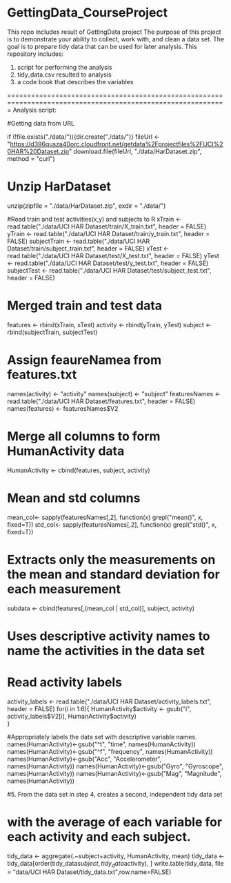 # GettingData_CourseProject
This repo includes result of GettingData project
The purpose of this project is to demonstrate your ability to collect, work with, and clean a data set. The goal is to prepare tidy data that can be used for later analysis. 
This repository includes:
 1. script for performing the analysis
 2. tidy_data.csv resulted to analysis
 3. a code book that describes the variables

=============================================================================================================
Analysis script:

#Getting data from URL

if (!file.exists("./data/")){dir.create("./data/")}
fileUrl <- "https://d396qusza40orc.cloudfront.net/getdata%2Fprojectfiles%2FUCI%20HAR%20Dataset.zip"
download.file(fileUrl, "./data/HarDataset.zip", method = "curl")

# Unzip HarDataset
unzip(zipfile = "./data/HarDataset.zip", exdir = "./data/")

#Read train and test activities(x,y) and subjects to R
xTrain <- read.table("./data/UCI HAR Dataset/train/X_train.txt", header = FALSE)
yTrain <- read.table("./data/UCI HAR Dataset/train/y_train.txt", header = FALSE)
subjectTrain <- read.table("./data/UCI HAR Dataset/train/subject_train.txt", header = FALSE)
xTest <- read.table("./data/UCI HAR Dataset/test/X_test.txt", header = FALSE)
yTest <- read.table("./data/UCI HAR Dataset/test/y_test.txt", header = FALSE)
subjectTest <- read.table("./data/UCI HAR Dataset/test/subject_test.txt", header = FALSE)

# Merged train and test data

features <- rbind(xTrain, xTest)
activity <- rbind(yTrain, yTest)
subject <- rbind(subjectTrain, subjectTest)

# Assign feaureNamea from features.txt
names(activity) <- "activity"
names(subject) <- "subject"
featuresNames <- read.table("./data/UCI HAR Dataset/features.txt", header = FALSE)
names(features) <- featuresNames$V2

# Merge all columns to form HumanActivity data
HumanActivity <- cbind(features, subject, activity)

# Mean and std columns 

mean_col<- sapply(featuresNames[,2], function(x) grepl("mean()", x, fixed=T))
std_col<- sapply(featuresNames[,2], function(x) grepl("std()", x, fixed=T))

# Extracts only the measurements on the mean and standard deviation for each measurement
subdata <- cbind(features[,(mean_col | std_col)], subject, activity)

# Uses descriptive activity names to name the activities in the data set
# Read activity labels

activity_labels <- read.table("./data/UCI HAR Dataset/activity_labels.txt", header = FALSE)
for(i in 1:6){
  HumanActivity$activity <- gsub("i", activity_labels$V2[i], HumanActivity$activity)      
}

#Appropriately labels the data set with descriptive variable names.
names(HumanActivity)<-gsub("^t", "time", names(HumanActivity))
names(HumanActivity)<-gsub("^f", "frequency", names(HumanActivity))
names(HumanActivity)<-gsub("Acc", "Accelerometer", names(HumanActivity))
names(HumanActivity)<-gsub("Gyro", "Gyroscope", names(HumanActivity))
names(HumanActivity)<-gsub("Mag", "Magnitude", names(HumanActivity))

#5. From the data set in step 4, creates a second, independent tidy data set 
# with the average of each variable for each activity and each subject.

tidy_data <- aggregate(.~subject+activity, HumanActivity, mean)
tidy_data <- tidy_data[order(tidy_data$subject, tidy_data$activity), ]
write.table(tidy_data, file = "data/UCI HAR Dataset/tidy_data.txt",row.name=FALSE)
